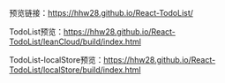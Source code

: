预览链接：https://hhw28.github.io/React-TodoList/

TodoList预览：https://hhw28.github.io/React-TodoList/leanCloud/build/index.html

TodoList-localStore预览：https://hhw28.github.io/React-TodoList/localStore/build/index.html